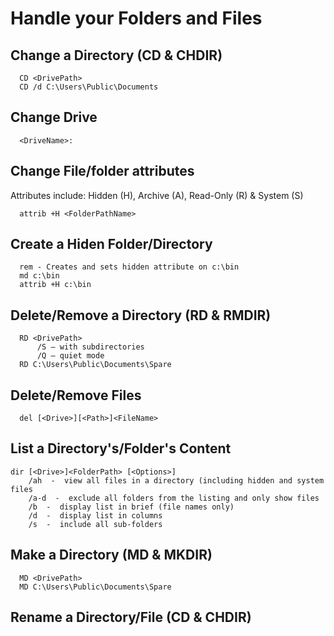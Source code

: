 # Handle your Folders and Files

## Change a Directory (CD & CHDIR)
```dos
  CD <DrivePath>
  CD /d C:\Users\Public\Documents
```

## Change Drive
```dos
  <DriveName>:
```

## Change File/folder attributes
Attributes include: Hidden (H), Archive (A), Read-Only (R) & System (S)
```dos
  attrib +H <FolderPathName>
```

## Create a Hiden Folder/Directory
```dos
  rem - Creates and sets hidden attribute on c:\bin
  md c:\bin
  attrib +H c:\bin
```

## Delete/Remove a Directory (RD & RMDIR)
```dos
  RD <DrivePath>
      /S – with subdirectories
      /Q – quiet mode
  RD C:\Users\Public\Documents\Spare
```

## Delete/Remove Files
```dos
  del [<Drive>][<Path>]<FileName>
```

## List a Directory's/Folder's Content
```dos
dir [<Drive>]<FolderPath> [<Options>]
    /ah  -  view all files in a directory (including hidden and system files
    /a-d  -  exclude all folders from the listing and only show files
    /b  -  display list in brief (file names only)
    /d  -  display list in columns
    /s  -  include all sub-folders
```

## Make a Directory (MD & MKDIR)
```dos
  MD <DrivePath>
  MD C:\Users\Public\Documents\Spare
```

## Rename a Directory/File (CD & CHDIR)
```dos
```

